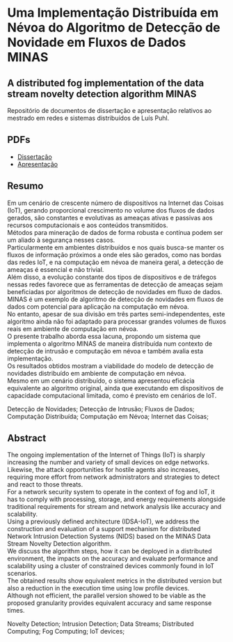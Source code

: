 # Uma Implementação Distribuída em Névoa do Algoritmo de Detecção de Novidade em Fluxos de Dados MINAS

## A distributed fog implementation of the data stream novelty detection algorithm MINAS

Repositório de documentos de dissertação e apresentação relativos ao mestrado
em redes e sistemas distribuídos de Luís Puhl.

## PDFs

- [Dissertação](./00.ppgcc-2020.pdf)
- [Apresentação](./00.beamer-short.pdf)

## Resumo

Em um cenário de crescente número de dispositivos na Internet das Coisas (IoT), gerando proporcional crescimento no volume dos fluxos de dados gerados, são
constantes e evolutivas as ameaças ativas e passivas aos recursos computacionais e aos conteúdos transmitidos.\
Métodos para mineração de dados de forma robusta e contínua podem ser um aliado à segurança nesses casos.\
Particularmente em ambientes distribuídos e nos quais busca-se manter os fluxos de informação próximos a onde eles são gerados, como nas bordas das redes IoT, e
na computação em névoa de maneira geral, a detecção de ameaças é essencial e não trivial.\
Além disso, a evolução constante dos tipos de dispositivos e de tráfegos nessas redes favorece que as ferramentas de detecção de ameaças sejam beneficiadas por
algoritmos de detecção de novidades em fluxo de dados.\
MINAS é um exemplo de algoritmo de detecção de novidades em fluxos de dados com potencial para aplicação na computação em névoa.\
No entanto, apesar de sua divisão em três partes semi-independentes, este algoritmo ainda não foi adaptado para processar grandes volumes de fluxos reais em
ambiente de computação em névoa.\
O presente trabalho aborda essa lacuna, propondo um sistema que implementa o algoritmo MINAS de maneira distribuída num contexto de detecção de intrusão e
computação em névoa e também avalia esta implementação.\
Os resultados obtidos mostram a viabilidade do modelo de detecção de novidades distribuído em ambiente de computação em névoa.\
Mesmo em um cenário distribuído, o sistema apresentou eficácia equivalente ao algoritmo original, ainda que executando em dispositivos de capacidade
computacional limitada, como é previsto em cenários de IoT.

Detecção de Novidades; Detecção de Intrusão; Fluxos de Dados; Computação Distribuída; Computação em Névoa; Internet das Coisas;

## Abstract

The ongoing implementation of the Internet of Things (IoT) is sharply
increasing the number and variety of small devices on edge networks.\
Likewise, the attack opportunities for hostile agents also
increases, requiring more effort from network administrators and strategies
to detect and react to those threats.\
For a network security system to operate in the context of fog and
IoT, it has to comply with processing, storage, and energy
requirements alongside traditional requirements for stream and network
analysis like accuracy and scalability.\
Using a previously defined architecture (IDSA-IoT), we address the construction
and evaluation of a support mechanism for distributed Network Intrusion
Detection Systems (NIDS) based on the MINAS Data Stream Novelty Detection
algorithm.\
We discuss the algorithm steps, how it can be deployed in a distributed
environment, the impacts on the accuracy and evaluate performance and
scalability using a cluster of constrained devices commonly found in IoT
scenarios.\
The obtained results show equivalent metrics in the distributed version but
also a reduction in the execution time using low profile devices.\
Although not efficient, the parallel version showed to be viable as the
proposed granularity provides equivalent accuracy and same response times.

Novelty Detection; Intrusion Detection; Data Streams; Distributed Computing; Fog Computing; IoT devices;
